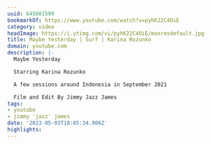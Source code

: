 ```yaml
---
uuid: 645601599
bookmarkOf: https://www.youtube.com/watch?v=pyhK22C4OiE
category: video
headImage: https://i.ytimg.com/vi/pyhK22C4OiE/maxresdefault.jpg
title: Maybe Yesterday | Surf | Karina Rozunko
domain: youtube.com
description: |-
  Maybe Yesterday

  Starring Karina Rozunko

  A few sessions around Indonesia in September 2021

  Film and Edit By Jimmy Jazz James
tags:
- youtube
- jimmy 'jazz' james
date: '2023-05-03T18:05:34.906Z'
highlights: 
---
```



